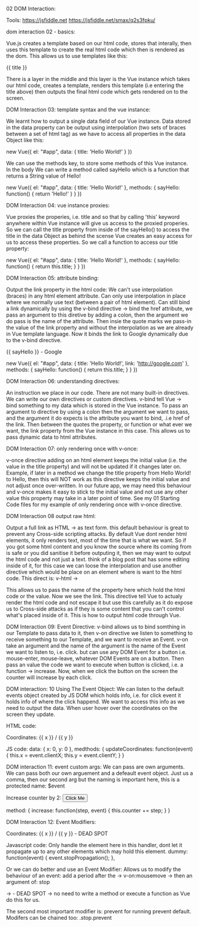 02 DOM Interaction:

Tools:
https://jsfiddle.net
https://jsfiddle.net/smax/q2s3fpku/

dom interaction 02 - basics:

Vue.js creates a template based on our html code, stores that interally, then uses this template to create the real html code which then is rendered as the dom. This allows us to use templates like this:

<div id="app">
  <p>{{ title }}</p>
</div>

There is a layer in the middle and this layer is the Vue instance which takes our html code, creates a template, renders this template (i.e entering the title above) then outputs the final html code which gets rendered on to the screen.

DOM Interaction 03: template syntax and the vue instance:

We learnt how to output a single data field of our Vue instance. Data stored in the data property can be output using interpolation (two sets of braces between a set of html tag) as we have to access all properties in the data Object like this:

new Vue({
el: "#app",
data: {
title: 'Hello World!'
}
})

We can use the methods key, to store some methods of this Vue instance. In the body We can write a method called sayHello which is a function that returns a String value of Hello!

new Vue({
el: "#app",
data: {
title: 'Hello World!'
},
methods: {
sayHello: function() {
return 'Hello!'
}
}
})

DOM Interaction 04: vue instance proxies:

Vue proxies the properies, i.e. title
and so that by calling 'this' keyword anywhere within Vue instance will give us access to the proxied properies. So we can call the title property from inside of the sayHello() to access the title in the data Object as behind the scense Vue creates an easy access for us to access these properties. So we call a function to access our title property:

new Vue({
el: "#app",
data: {
title: 'Hello World!'
},
methods: {
sayHello: function() {
return this.title;
}
}
})

DOM Interaction 05: attribute binding:

Output the link property in the html code:
We can't use interpolation (braces) in any html element attribute. Can only use interpolation in place where we normally use text (between a pair of html element).
Can still bind a link dynamically by using the v-bind directive -> bind the href attribute, we pass an argument to this diretive by adding a colon, then the argument we do pass is the name of the attribute. Then insie the quote marks we pass-in the value of the link property and without the interpolation as we are already in Vue template language. Now it binds the link to Google dynamically due to the v-bind directive.

<div id="app">
  <p>{{ sayHello }} - <a v-bind:href="link">Google</a></p>
</div>

new Vue({
el: "#app",
data: {
title: 'Hello World!',
link: 'http://google.com'
},
methods: {
sayHello: function() {
return this.title;
}
}
})

DOM Interaction 06: understanding directives:

An instruction we place in our code. There are not many built-in directives. We can write our own directives or custom directives.
v-bind tell Vue -> bind something to my data which is stored in the Vue instance. To pass an argument to directive by using a colon then the argument we want to pass, and the argument it do expects is the attribute you want to bind, .i.e href of the link. Then between the quotes the property, or function or what ever we want, the link property from the Vue instance in this case. This allows us to pass dynamic data to html attributes.

DOM Interaction 07: only rendering once with v-once:

v-once directive adding on an html element keeps the initial value (i.e. the value in the title property) and will not be updated if it changes later on.
Example, if later in a method we change the title property from Hello World! to Hello, then this will NOT work as this directive keeps the initial value and not adjust once over-written. In our future app, we may need this behaviour and v-once makes it easy to stick to the initial value and not use any other value this property may take in a later point of time. See my 01 Starting Code files for my example of only rendering once with v-once directive.

DOM Interaction 08 output raw html:

Output a full link as HTML -> as text form.
this default behaviour is great to prevent any Cross-side scripting attacks.
By default Vue dont render html elements, it only renders text, most of the time that is what we want. So if you got some html content and you know the source where its coming from is safe or you did sanitise it before outputing it, then we may want to output the html code and not just a text. think of a blog post that has some editing inside of it, for this case we can loose the interpolation and use another directive which would be place on an element where is want to the html code. This direct is: v-html -> <p v-html></p>
This allows us to pass the name of the property here which hold the html code or the value. Now we see the link. This directive tell Vue to actualy render the html code and not escape it but use this carefully as it do expose us to Cross-side attacks as if they is some content that you can't control what's placed inside of it. This is how to output html code through Vue.

DOM Interaction 09: Event Directive:
v-bind allows us to bind somthing in our Template to pass data to it, then
v-on directive we listen to something to receive something to our Template, and we want to receive an Event. v-on take an argument and the name of the argument is the name of the Event we want to listen to, i.e. click.
but can use any DOM Event for a button i.e. mouse-enter, mouse-leave, whatever DOM Events are on a button. Then pass an value the code we want to execute when button is clicked, i.e. a function -> increase.
Now, when we click the button on the screen the counter will increase by each click.

DOM interaction: 10 Using The Event Object:
We can listen to the default events object created by JS DOM which holds info, i.e. for click event it holds info of where the click happend. We want to access this info as we need to output the data. When user hover over the coordinates on the screen they update.

HTML code:

<p v-on:mouseove="updateCoordinates">Coordinates: {{ x }} / {{ y }}</p>

JS code:
data: {
x: 0,
y: 0
},
medthods: {
updateCoordinates: function(event) {
this.x = event.clientX;
this.y = event.clientY;
}
}

DOM interaction 11: event custom args:
We can pass are own arguments.
We can pass both our own arguement and a defeault event object. Just us a comma, then our second arg but the naming is important here, this is a protected name: $event

Increase counter by 2:
<button v-on:click="increase(2, $event)">Click Me</button>

method: {
increase: function(step, event) {
this.counter += step;
}
}

DOM Interaction 12: Event Modifiers:

  <p v-on:mouseove="updateCoordinates">
    Coordinates: {{ x }} / {{ y }}
  - <span v-on:mousemove="dummy">DEAD SPOT</span>
  </p>

Javascript code:
Only handle the element here in this handler, dont let it propagate up to any other elements which may hold this element.
dummy: function(event) {
event.stopPropagation();
},

Or we can do better and use an Event Modifier:
Allows us to modify the behaviour of an event: add a period after the -> v-on:mousemove -> then an argument of: stop

-> - <span v-on:mousemove.stop="">DEAD SPOT</span>
-> no need to write a method or execute a function as Vue do this for us.

The second most important modifier is: prevent for running prevent default. Modifers can be chained too: .stop.prevent
